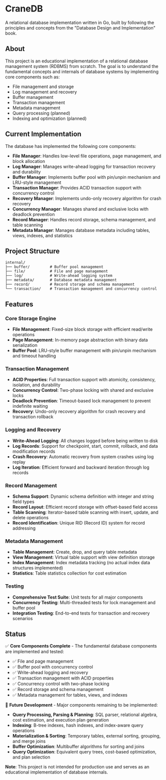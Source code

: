 # CraneDB

A relational database implementation written in Go, built by following the principles and concepts from the "Database Design and Implementation" book.

## About

This project is an educational implementation of a relational database management system (RDBMS) from scratch. The goal is to understand the fundamental concepts and internals of database systems by implementing core components such as:

- File management and storage
- Log management and recovery
- Buffer management
- Transaction management
- Metadata management
- Query processing (planned)
- Indexing and optimization (planned)

## Current Implementation

The database has implemented the following core components:

- **File Manager**: Handles low-level file operations, page management, and block allocation
- **Log Manager**: Manages write-ahead logging for transaction recovery and durability
- **Buffer Manager**: Implements buffer pool with pin/unpin mechanism and LRU-style management
- **Transaction Manager**: Provides ACID transaction support with concurrency control
- **Recovery Manager**: Implements undo-only recovery algorithm for crash recovery
- **Concurrency Manager**: Manages shared and exclusive locks with deadlock prevention
- **Record Manager**: Handles record storage, schema management, and table scanning
- **Metadata Manager**: Manages database metadata including tables, views, indexes, and statistics

## Project Structure

```
internal/
├── buffer/         # Buffer pool management
├── file/           # File and page management
├── log/            # Write-ahead logging system
├── metadata/       # Database metadata management
├── record/         # Record storage and schema management
└── transaction/    # Transaction management and concurrency control
```

## Features

### Core Storage Engine
- **File Management**: Fixed-size block storage with efficient read/write operations
- **Page Management**: In-memory page abstraction with binary data serialization
- **Buffer Pool**: LRU-style buffer management with pin/unpin mechanism and timeout handling

### Transaction Management
- **ACID Properties**: Full transaction support with atomicity, consistency, isolation, and durability
- **Concurrency Control**: Two-phase locking with shared and exclusive locks
- **Deadlock Prevention**: Timeout-based lock management to prevent indefinite waiting
- **Recovery**: Undo-only recovery algorithm for crash recovery and transaction rollback

### Logging and Recovery
- **Write-Ahead Logging**: All changes logged before being written to disk
- **Log Records**: Support for checkpoint, start, commit, rollback, and data modification records
- **Crash Recovery**: Automatic recovery from system crashes using log replay
- **Log Iteration**: Efficient forward and backward iteration through log records

### Record Management
- **Schema Support**: Dynamic schema definition with integer and string field types
- **Record Layout**: Efficient record storage with offset-based field access
- **Table Scanning**: Iterator-based table scanning with insert, update, and delete operations
- **Record Identification**: Unique RID (Record ID) system for record addressing

### Metadata Management
- **Table Management**: Create, drop, and query table metadata
- **View Management**: Virtual table support with view definition storage
- **Index Management**: Index metadata tracking (no actual index data structures implemented)
- **Statistics**: Table statistics collection for cost estimation

### Testing
- **Comprehensive Test Suite**: Unit tests for all major components
- **Concurrency Testing**: Multi-threaded tests for lock management and buffer pool
- **Integration Testing**: End-to-end tests for transaction and recovery scenarios

## Status

✅ **Core Components Complete** - The fundamental database components are implemented and tested:

- ✅ File and page management
- ✅ Buffer pool with concurrency control
- ✅ Write-ahead logging and recovery
- ✅ Transaction management with ACID properties
- ✅ Concurrency control with two-phase locking
- ✅ Record storage and schema management
- ✅ Metadata management for tables, views, and indexes

🚧 **Future Development** - Major components remaining to be implemented:

- **Query Processing, Parsing & Planning**: SQL parser, relational algebra, cost estimation, and execution plan generation
- **Indexing**: B-tree indexes, hash indexes, and index-aware query operations
- **Materialization & Sorting**: Temporary tables, external sorting, grouping, and merge joins
- **Buffer Optimization**: Multibuffer algorithms for sorting and joins
- **Query Optimization**: Equivalent query trees, cost-based optimization, and plan selection

**Note**: This project is not intended for production use and serves as an educational implementation of database internals.
